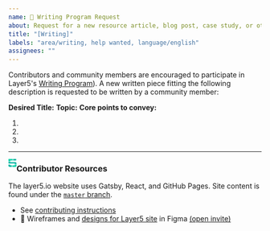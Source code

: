 ```yaml
---
name: 📝 Writing Program Request
about: Request for a new resource article, blog post, case study, or other written collateral
title: "[Writing]"
labels: "area/writing, help wanted, language/english"
assignees: ""
---
```


Contributors and community members are encouraged to participate in Layer5's [Writing Program](https://layer5.io/community/handbook/writing-program)). A new written piece fitting the following description is requested to be written by a community member:

**Desired Title:**
**Topic:**
**Core points to convey:**

1.
1.
1.

---

<img src="https://raw.githubusercontent.com/layer5io/layer5/master/.github/assets/images/layer5/5-light-small.svg" width="16px" align="left" /><h3>Contributor Resources</h3>

The layer5.io website uses Gatsby, React, and GitHub Pages. Site content is found under the [`master` branch](https://github.com/layer5io/layer5/tree/master).

- See [contributing instructions](https://github.com/layer5io/layer5/blob/master/CONTRIBUTING.md)
- 🎨 Wireframes and [designs for Layer5 site](https://www.figma.com/file/5ZwEkSJwUPitURD59YHMEN/Layer5-Designs) in Figma [(open invite)](https://www.figma.com/team_invite/redeem/qJy1c95qirjgWQODApilR9)
